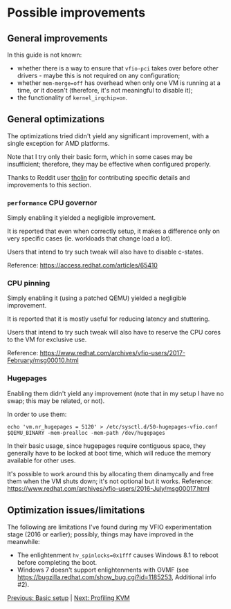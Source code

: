 # Possible improvements

## General improvements

In this guide is not known:

- whether there is a way to ensure that `vfio-pci` takes over before other drivers - maybe this is not required on any configuration;
- whether `mem-merge=off` has overhead when only one VM is running at a time, or it doesn't (therefore, it's not meaningful to disable it);
- the functionality of `kernel_irqchip=on`.

## General optimizations

The optimizations tried didn't yield any significant improvement, with a single exception for AMD platforms.

Note that I try only their basic form, which in some cases may be insufficient; therefore, they may be effective when configured properly.

Thanks to Reddit user [tholin](https://www.reddit.com/user/tholin) for contributing specific details and improvements to this section.

### `performance` CPU governor

Simply enabling it yielded a negligible improvement.

It is reported that even when correctly setup, it makes a difference only on very specific cases (ie. workloads that change load a lot).

Users that intend to try such tweak will also have to disable c-states.

Reference: https://access.redhat.com/articles/65410

### CPU pinning

Simply enabling it (using a patched QEMU) yielded a negligible improvement.

It is reported that it is mostly useful for reducing latency and stuttering.

Users that intend to try such tweak will also have to reserve the CPU cores to the VM for exclusive use.

Reference: https://www.redhat.com/archives/vfio-users/2017-February/msg00010.html

### Hugepages

Enabling them didn't yield any improvement (note that in my setup I have no swap; this may be related, or not).

In order to use them:

    echo 'vm.nr_hugepages = 5120' > /etc/sysctl.d/50-hugepages-vfio.conf
    $QEMU_BINARY -mem-prealloc -mem-path /dev/hugepages

In their basic usage, since hugepages require contiguous space, they generally have to be locked at boot time, which will reduce the memory available for other uses.

It's possible to work around this by allocating them dinamycally and free them when the VM shuts down; it's not optional but it works. Reference: https://www.redhat.com/archives/vfio-users/2016-July/msg00017.html

## Optimization issues/limitations

The following are limitations I've found during my VFIO experimentation stage (2016 or earlier); possibly, things may have improved in the meanwhile:

- The enlightenment `hv_spinlocks=0x1fff` causes Windows 8.1 to reboot before completing the boot.
- Windows 7 doesn't support enlightenments with OVMF (see https://bugzilla.redhat.com/show_bug.cgi?id=1185253, Additional info #2).

[Previous: Basic setup](2_BASIC_SETUP.md) | [Next: Profiling KVM](4_PROFILING_KVM.md)
